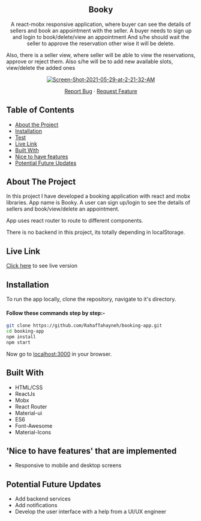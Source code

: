 
<!-- PROJECT LOGO -->

<br />
<p align="center">

  <h2 align="center">Booky</h2>
  <p align="center">A react-mobx responsive application, where buyer can see the details of sellers and book an appointment with the seller. A buyer needs to sign up and login to book/delete/view an appointment And s/he should wait the seller to approve the reservation other wise it will be delete.  </p>
  <p> Also, there is a seller view, where seller will be able to view the reservations, approve or reject them. Also s/he will be to add new available slots, view/delete the added ones</p>
  <a href="https://github.com/RahafTahayneh/booking-app">
    <p align="center"> <a href="https://ibb.co/5hFrKnp"><img src="https://i.ibb.co/Xx87Y30/Screen-Shot-2021-05-29-at-2-21-32-AM.png" alt="Screen-Shot-2021-05-29-at-2-21-32-AM" border="0"></a> </p>
  </a>
  <p align="center">
    <a href="https://github.com/RahafTahayneh/booking-app/issues">Report Bug</a>
    · 
    <a href="https://github.com/RahafTahayneh/booking-app/issues">Request Feature</a>
  </p>
</p>

<!-- TABLE OF CONTENTS -->
## Table of Contents

* [About the Project](#about-the-project)
* [Installation](#installation)
* [Test](#test)
* [Live Link](#Live-Link)
* [Built With](#built-with)
* [Nice to have features](#nice-to-have-features)
* [Potential Future Updates](#potential-future-updates)


<!-- ABOUT THE PROJECT -->
## About The Project

In this project I have developed a booking application with react and mobx libraries. App name is Booky. A user can sign up/login to see the details of sellers and book/view/delete an appointment.

App uses react router to route to different components. 

There is no backend in this project, its totally depending in localStorage.
<!-- Live Link  -->

## Live Link

[Click here]() to see live version

<!-- INSTALLATION -->

## Installation

To run the app locally, clone the repository, navigate to it's directory.

#### Follow these commands step by step:-

```bash
git clone https://github.com/RahafTahayneh/booking-app.git
cd booking-app
npm install
npm start
```

Now go to [localhost:3000](http://localhost:3000) in your browser.

<!-- BUILD WITH -->

## Built With

- HTML/CSS
- ReactJs
- Mobx
- React Router
- Material-ui
- ES6
- Font-Awesome
- Material-Icons


<!-- Nice to have features -->

## 'Nice to have features' that are implemented
- Responsive to mobile and desktop screens

<!-- potential future updates -->

## Potential Future Updates

- Add backend services
- Add notifications
- Develop the user interface with a help from a UI/UX engineer
